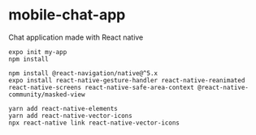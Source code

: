 # mobile-chat-app
Chat application made with React native

``` shell
expo init my-app
npm install

npm install @react-navigation/native@^5.x
expo install react-native-gesture-handler react-native-reanimated react-native-screens react-native-safe-area-context @react-native-community/masked-view

yarn add react-native-elements
yarn add react-native-vector-icons
npx react-native link react-native-vector-icons
```